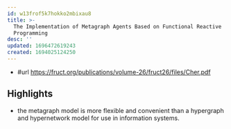 ```yaml
---
id: w13frof5k7hokko2mbixau8
title: >-
  The Implementation of Metagraph Agents Based on Functional Reactive
  Programming
desc: ''
updated: 1696472619243
created: 1694025124250
---
```


- #url https://fruct.org/publications/volume-26/fruct26/files/Cher.pdf

## Highlights

- the metagraph model is more flexible and convenient than a hypergraph and hypernetwork model for use in information systems.